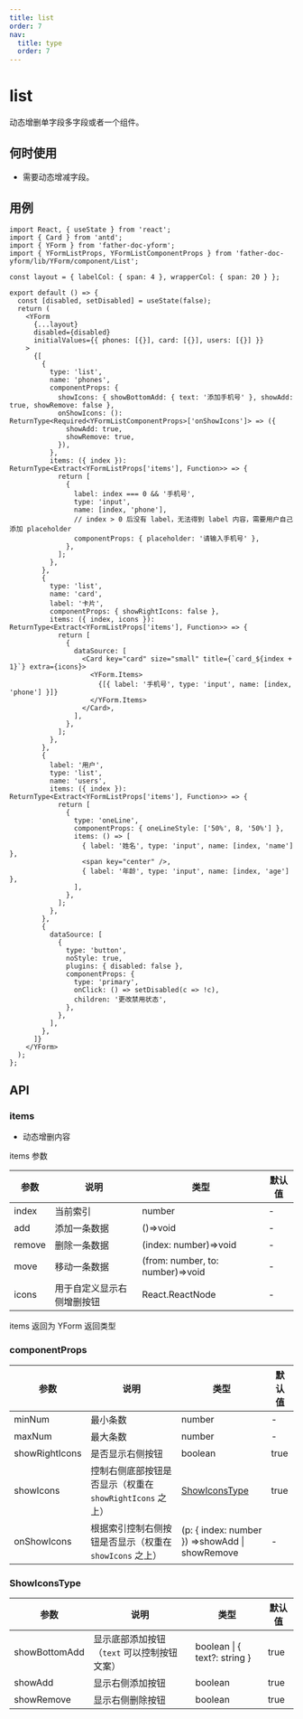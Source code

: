 ```yaml
---
title: list
order: 7
nav:
  title: type
  order: 7
---
```


# list

动态增删单字段多字段或者一个组件。

## 何时使用

- 需要动态增减字段。

## 用例

```tsx
import React, { useState } from 'react';
import { Card } from 'antd';
import { YForm } from 'father-doc-yform';
import { YFormListProps, YFormListComponentProps } from 'father-doc-yform/lib/YForm/component/List';

const layout = { labelCol: { span: 4 }, wrapperCol: { span: 20 } };

export default () => {
  const [disabled, setDisabled] = useState(false);
  return (
    <YForm
      {...layout}
      disabled={disabled}
      initialValues={{ phones: [{}], card: [{}], users: [{}] }}
    >
      {[
        {
          type: 'list',
          name: 'phones',
          componentProps: {
            showIcons: { showBottomAdd: { text: '添加手机号' }, showAdd: true, showRemove: false },
            onShowIcons: (): ReturnType<Required<YFormListComponentProps>['onShowIcons']> => ({
              showAdd: true,
              showRemove: true,
            }),
          },
          items: ({ index }): ReturnType<Extract<YFormListProps['items'], Function>> => {
            return [
              {
                label: index === 0 && '手机号',
                type: 'input',
                name: [index, 'phone'],
                // index > 0 后没有 label，无法得到 label 内容，需要用户自己添加 placeholder
                componentProps: { placeholder: '请输入手机号' },
              },
            ];
          },
        },
        {
          type: 'list',
          name: 'card',
          label: '卡片',
          componentProps: { showRightIcons: false },
          items: ({ index, icons }): ReturnType<Extract<YFormListProps['items'], Function>> => {
            return [
              {
                dataSource: [
                  <Card key="card" size="small" title={`card_${index + 1}`} extra={icons}>
                    <YForm.Items>
                      {[{ label: '手机号', type: 'input', name: [index, 'phone'] }]}
                    </YForm.Items>
                  </Card>,
                ],
              },
            ];
          },
        },
        {
          label: '用户',
          type: 'list',
          name: 'users',
          items: ({ index }): ReturnType<Extract<YFormListProps['items'], Function>> => {
            return [
              {
                type: 'oneLine',
                componentProps: { oneLineStyle: ['50%', 8, '50%'] },
                items: () => [
                  { label: '姓名', type: 'input', name: [index, 'name'] },
                  <span key="center" />,
                  { label: '年龄', type: 'input', name: [index, 'age'] },
                ],
              },
            ];
          },
        },
        {
          dataSource: [
            {
              type: 'button',
              noStyle: true,
              plugins: { disabled: false },
              componentProps: {
                type: 'primary',
                onClick: () => setDisabled(c => !c),
                children: '更改禁用状态',
              },
            },
          ],
        },
      ]}
    </YForm>
  );
};
```

## API

### items

- 动态增删内容

items 参数

| 参数   | 说明                       | 类型                             | 默认值 |
| ------ | -------------------------- | -------------------------------- | ------ |
| index  | 当前索引                   | number                           | -      |
| add    | 添加一条数据               | ()=>void                         | -      |
| remove | 删除一条数据               | (index: number)=>void            | -      |
| move   | 移动一条数据               | (from: number, to: number)=>void | -      |
| icons  | 用于自定义显示右侧增删按钮 | React.ReactNode                  | -      |

items 返回为 YForm 返回类型

### componentProps

| 参数 | 说明 | 类型 | 默认值 |
| --- | --- | --- | --- |
| minNum | 最小条数 | number | - |
| maxNum | 最大条数 | number | - |
| showRightIcons | 是否显示右侧按钮 | boolean | true |
| showIcons | 控制右侧底部按钮是否显示（权重在 `showRightIcons` 之上） | [ShowIconsType](#ShowIconsType) | true |
| onShowIcons | 根据索引控制右侧按钮是否显示（权重在 `showIcons` 之上） | (p: { index: number }) =>showAdd \| showRemove | - |

### ShowIconsType

| 参数 | 说明 | 类型 | 默认值 |
| --- | --- | --- | --- |
| showBottomAdd | 显示底部添加按钮（`text` 可以控制按钮文案） | boolean \| { text?: string } | true |
| showAdd | 显示右侧添加按钮 | boolean | true |
| showRemove | 显示右侧删除按钮 | boolean | true |
